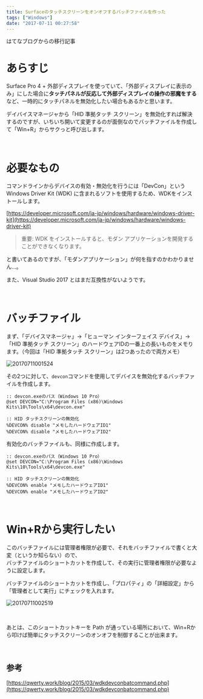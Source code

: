 ```yaml
---
title: Surfaceのタッチスクリーンをオンオフするバッチファイルを作った
tags: ["Windows"]
date: "2017-07-11 00:27:58"
---
```


<div class="alert info">
はてなブログからの移行記事
</div>

# あらすじ

Surface Pro 4 + 外部ディスプレイを使っていて、「外部ディスプレイに表示のみ」にした場合に**タッチパネルが反応して外部ディスプレイの操作の邪魔をする**など、一時的にタッチパネルを無効化したい場合もあるかと思います。

デイバイスマネージャから「HID 準拠タッチ スクリーン」を無効化すれば解決するのですが、いちいち開いて変更するのが面倒なのでバッチファイルを作成して「Win+R」からサクっと呼び出します。

<br>

# 必要なもの

コマンドラインからデバイスの有効・無効化を行うには「DevCon」という
Windows Driver Kit (WDK) に含まれるソフトを使用するため、WDKをインストールします。

[https://developer.microsoft.com/ja-jp/windows/hardware/windows-driver-kit](https://developer.microsoft.com/ja-jp/windows/hardware/windows-driver-kit)

> 重要: WDK をインストールすると、モダン アプリケーションを開発することができなくなります。

と書いてあるのですが、「モダンアプリケーション」が何を指すのかわかりません…。

また、Visual Studio 2017 とはまだ互換性がないようです。

<br>

# バッチファイル

まず、「デバイスマネージャ」→「ヒューマン インターフェイス デバイス」→「HID 準拠タッチ スクリーン」のハードウェアIDの一番上の長いものをメモります。（今回は「HID 準拠タッチ スクリーン」は2つあったので両方メモ）

![20170711001524](20170711001524.png)

その2つに対して、`devcon`コマンドを使用してデバイスを無効化するバッチファイルを作成します。

```
:: devcon.exeのパス（Windows 10 Pro）
@set DEVCON="C:\Program Files (x86)\Windows Kits\10\Tools\x64\devcon.exe"
  
:: HID タッチスクリーンの無効化
%DEVCON% disable "メモしたハードウェアID1"
%DEVCON% disable "メモしたハードウェアID2"
```

有効化のバッチファイルも、同様に作成します。
```
:: devcon.exeのパス（Windows 10 Pro）
@set DEVCON="C:\Program Files (x86)\Windows Kits\10\Tools\x64\devcon.exe"
  
:: HID タッチスクリーンの無効化
%DEVCON% enable "メモしたハードウェアID1"
%DEVCON% enable "メモしたハードウェアID2"
```

<br>

# Win+Rから実行したい

このバッチファイルには管理者権限が必要で、それをバッチファイルで書くと大変（というか知らない）ので、  
バッチファイルのショートカットを作成して、その実行に管理者権限が必要なように設定します。

バッチファイルのショートカットを作成し、「プロパティ」の「詳細設定」から「管理者として実行」にチェックを入れます。

![20170711002519](20170711002519.png)

<br>

あとは、このショートカットキーを Path が通っている場所において、Win+Rから叩けば簡単にタッチスクリーンのオンオフを制御することが出来ます。

<br>

## 参考

[https://qwerty.work/blog/2015/03/wdkdevconbatcommand.php](https://qwerty.work/blog/2015/03/wdkdevconbatcommand.php)


